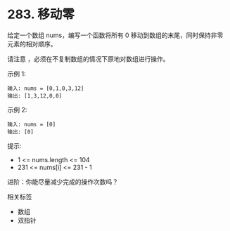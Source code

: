 # 283. 移动零

给定一个数组 nums，编写一个函数将所有 0 移动到数组的末尾，同时保持非零元素的相对顺序。

请注意 ，必须在不复制数组的情况下原地对数组进行操作。

示例 1:
```
输入: nums = [0,1,0,3,12]
输出: [1,3,12,0,0]
```

示例 2:
```
输入: nums = [0]
输出: [0]
```

提示:
- 1 <= nums.length <= 104
- 231 <= nums[i] <= 231 - 1

进阶：你能尽量减少完成的操作次数吗？

相关标签
- 数组
- 双指针

